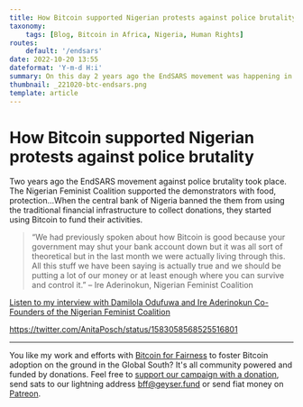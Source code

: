 ```yaml
---
title: How Bitcoin supported Nigerian protests against police brutality
taxonomy:
    tags: [Blog, Bitcoin in Africa, Nigeria, Human Rights]
routes:
    default: '/endsars'
date: 2022-10-20 13:55
dateformat: 'Y-m-d H:i'
summary: On this day 2 years ago the EndSARS movement was happening in Nigeria. See how bitcoin supported activists whose bank accounts were frozen.
thumbnail: _221020-btc-endsars.png
template: article
---
```


# How Bitcoin supported Nigerian protests against police brutality

Two years ago the EndSARS movement against police brutality took place. The Nigerian Feminist Coalition supported the demonstrators with food, protection...When the central bank of Nigeria banned the them from using the traditional financial infrastructure to collect donations, they started using Bitcoin to fund their activities.

> “We had previously spoken about how Bitcoin is good because your government may shut your bank account down but it was all sort of theoretical but in the last month we were actually living through this. All this stuff we have been saying is actually true and we should be putting a lot of our money or at least enough where you can survive and control it.” – Ire Aderinokun, Nigerian Feminist Coalition

[Listen to my interview with Damilola Odufuwa and Ire Aderinokun Co-Founders of the Nigerian Feminist Coalition](https://anita.link/88)

https://twitter.com/AnitaPosch/status/1583058568525516801



---
You like my work and efforts with [Bitcoin for Fairness](https://bffbtc.org) to foster Bitcoin adoption on the ground in the Global South? It's all community powered and funded by donations. Feel free to [support our campaign with a donation](https://anita.link/geyser), send sats to our lightning address bff@geyser.fund or send fiat money on [Patreon](https://patreon.com/anitaposch).